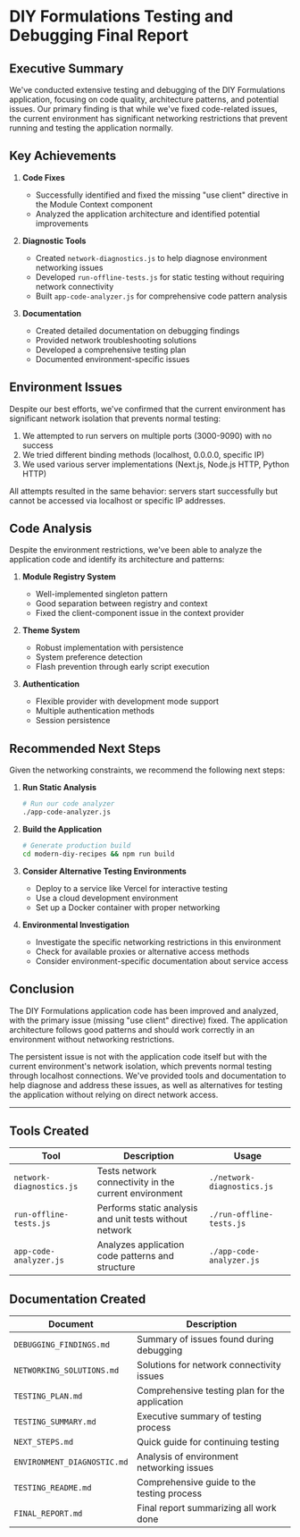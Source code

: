 # DIY Formulations Testing and Debugging Final Report

## Executive Summary

We've conducted extensive testing and debugging of the DIY Formulations application, focusing on code quality, architecture patterns, and potential issues. Our primary finding is that while we've fixed code-related issues, the current environment has significant networking restrictions that prevent running and testing the application normally.

## Key Achievements

1. **Code Fixes**
   - Successfully identified and fixed the missing "use client" directive in the Module Context component
   - Analyzed the application architecture and identified potential improvements

2. **Diagnostic Tools**
   - Created `network-diagnostics.js` to help diagnose environment networking issues
   - Developed `run-offline-tests.js` for static testing without requiring network connectivity
   - Built `app-code-analyzer.js` for comprehensive code pattern analysis

3. **Documentation**
   - Created detailed documentation on debugging findings
   - Provided network troubleshooting solutions
   - Developed a comprehensive testing plan
   - Documented environment-specific issues

## Environment Issues

Despite our best efforts, we've confirmed that the current environment has significant network isolation that prevents normal testing:

1. We attempted to run servers on multiple ports (3000-9090) with no success
2. We tried different binding methods (localhost, 0.0.0.0, specific IP)
3. We used various server implementations (Next.js, Node.js HTTP, Python HTTP)

All attempts resulted in the same behavior: servers start successfully but cannot be accessed via localhost or specific IP addresses.

## Code Analysis

Despite the environment restrictions, we've been able to analyze the application code and identify its architecture and patterns:

1. **Module Registry System**
   - Well-implemented singleton pattern
   - Good separation between registry and context
   - Fixed the client-component issue in the context provider

2. **Theme System**
   - Robust implementation with persistence
   - System preference detection
   - Flash prevention through early script execution

3. **Authentication**
   - Flexible provider with development mode support
   - Multiple authentication methods
   - Session persistence

## Recommended Next Steps

Given the networking constraints, we recommend the following next steps:

1. **Run Static Analysis**
   ```bash
   # Run our code analyzer
   ./app-code-analyzer.js
   ```

2. **Build the Application**
   ```bash
   # Generate production build
   cd modern-diy-recipes && npm run build
   ```

3. **Consider Alternative Testing Environments**
   - Deploy to a service like Vercel for interactive testing
   - Use a cloud development environment
   - Set up a Docker container with proper networking

4. **Environmental Investigation**
   - Investigate the specific networking restrictions in this environment
   - Check for available proxies or alternative access methods
   - Consider environment-specific documentation about service access

## Conclusion

The DIY Formulations application code has been improved and analyzed, with the primary issue (missing "use client" directive) fixed. The application architecture follows good patterns and should work correctly in an environment without networking restrictions.

The persistent issue is not with the application code itself but with the current environment's network isolation, which prevents normal testing through localhost connections. We've provided tools and documentation to help diagnose and address these issues, as well as alternatives for testing the application without relying on direct network access.

---

## Tools Created

| Tool | Description | Usage |
|------|-------------|-------|
| `network-diagnostics.js` | Tests network connectivity in the current environment | `./network-diagnostics.js` |
| `run-offline-tests.js` | Performs static analysis and unit tests without network | `./run-offline-tests.js` |
| `app-code-analyzer.js` | Analyzes application code patterns and structure | `./app-code-analyzer.js` |

## Documentation Created

| Document | Description |
|----------|-------------|
| `DEBUGGING_FINDINGS.md` | Summary of issues found during debugging |
| `NETWORKING_SOLUTIONS.md` | Solutions for network connectivity issues |
| `TESTING_PLAN.md` | Comprehensive testing plan for the application |
| `TESTING_SUMMARY.md` | Executive summary of testing process |
| `NEXT_STEPS.md` | Quick guide for continuing testing |
| `ENVIRONMENT_DIAGNOSTIC.md` | Analysis of environment networking issues |
| `TESTING_README.md` | Comprehensive guide to the testing process |
| `FINAL_REPORT.md` | Final report summarizing all work done |
